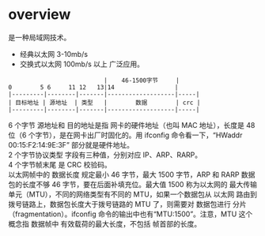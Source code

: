 # overview

是一种局域网技术。

- 经典以太网 3-10mb/s
- 交换式以太网 100mb/s 以上 广泛应用。

```
                           |    46-1500字节     |
0        5 6     11 12   13|14                 |
|---------|--------|-------|-------------------|-----|
| 目标地址 | 源地址  | 类型   |        数据        | crc |
|---------|--------|-------|-------------------|-----|
```

6 个字节 源地址和 目的地址是指 网卡的硬件地址（也叫 MAC 地址），长度是 48 位（6 个字节），是在网卡出厂时固化的。用 ifconfig 命令看一下，“HWaddr 00:15:F2:14:9E:3F” 部分就是硬件地址。  
2 个字节协议类型 字段有三种值，分别对应 IP、ARP、RARP。  
4 个字节帧末尾 是 CRC 校验码。  
以太网帧中的 数据长度 规定最小 46 字节，最大 1500 字节，ARP 和 RARP 数据包的长度不够 46 字节，要在后面补填充位。最大值 1500 称为以太网的 最大传输单元（MTU），不同的网络类型有不同的 MTU，如果一个数据包从 以太网 路由到 拨号链路上，数据包长度大于拨号链路的 MTU 了，则需要对 数据包进行 分片（fragmentation）。ifconfig 命令的输出中也有“MTU:1500”。注意，MTU 这个概念指 数据帧中 有效载荷的最大长度，不包括 帧首部的长度。
